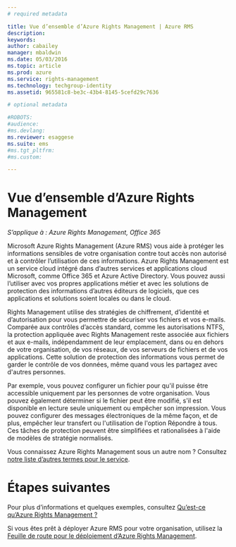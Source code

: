 ```yaml
---
# required metadata

title: Vue d’ensemble d’Azure Rights Management | Azure RMS
description:
keywords:
author: cabailey
manager: mbaldwin
ms.date: 05/03/2016
ms.topic: article
ms.prod: azure
ms.service: rights-management
ms.technology: techgroup-identity
ms.assetid: 965581c8-be3c-43b4-8145-5cefd29c7636

# optional metadata

#ROBOTS:
#audience:
#ms.devlang:
ms.reviewer: esaggese
ms.suite: ems
#ms.tgt_pltfrm:
#ms.custom:

---
```


# Vue d’ensemble d’Azure Rights Management

*S’applique à : Azure Rights Management, Office 365*

Microsoft Azure Rights Management (Azure RMS) vous aide à protéger les informations sensibles de votre organisation contre tout accès non autorisé et à contrôler l’utilisation de ces informations. Azure Rights Management est un service cloud intégré dans d’autres services et applications cloud Microsoft, comme Office 365 et Azure Active Directory. Vous pouvez aussi l’utiliser avec vos propres applications métier et avec les solutions de protection des informations d’autres éditeurs de logiciels, que ces applications et solutions soient locales ou dans le cloud. 

Rights Management utilise des stratégies de chiffrement, d’identité et d’autorisation pour vous permettre de sécuriser vos fichiers et vos e-mails. Comparée aux contrôles d’accès standard, comme les autorisations NTFS, la protection appliquée avec Rights Management reste associée aux fichiers et aux e-mails, indépendamment de leur emplacement, dans ou en dehors de votre organisation, de vos réseaux, de vos serveurs de fichiers et de vos applications. Cette solution de protection des informations vous permet de garder le contrôle de vos données, même quand vous les partagez avec d'autres personnes.

Par exemple, vous pouvez configurer un fichier pour qu'il puisse être accessible uniquement par les personnes de votre organisation. Vous pouvez également déterminer si le fichier peut être modifié, s'il est disponible en lecture seule uniquement ou empêcher son impression. Vous pouvez configurer des messages électroniques de la même façon, et de plus, empêcher leur transfert ou l'utilisation de l'option Répondre à tous. Ces tâches de protection peuvent être simplifiées et rationalisées à l'aide de modèles de stratégie normalisés.

Vous connaissez Azure Rights Management sous un autre nom ? Consultez [notre liste d’autres termes pour le service](azure-rms-aka.md).

# Étapes suivantes
Pour plus d’informations et quelques exemples, consultez [Qu’est-ce qu’Azure Rights Management ?](what-is-azure-rms.md)

Si vous êtes prêt à déployer Azure RMS pour votre organisation, utilisez la [Feuille de route pour le déploiement d’Azure Rights Management](../plan-design/deployment-roadmap.md).




<!--HONumber=May16_HO1-->


